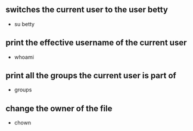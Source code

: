 ## switches the current user to the user betty
 - su betty
## print the effective username of the current user
 - whoami
## print all the groups the current user is part of
 - groups
## change the owner of the file
 - chown
